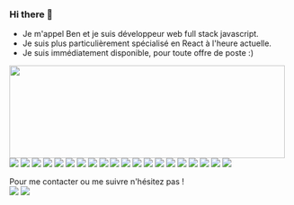 ### Hi there 👋

- Je m'appel Ben et je suis développeur web full stack javascript.
- Je suis plus particulièrement spécialisé en React à l'heure actuelle.
- Je suis immédiatement disponible, pour toute offre de poste :)

<p>
   <img align="left" width="490" height="165" src="https://github-readme-stats.vercel.app/api?username=j0qx&theme=blue-green"/>
   <img src="https://img.shields.io/badge/HTML5-E34F26?style=for-the-badge&logo=html5&logoColor=white"/>
   <img src="https://img.shields.io/badge/CSS3-1572B6?style=for-the-badge&logo=css3&logoColor=white"/>
   <img src="https://img.shields.io/badge/JavaScript-F7DF1E?style=for-the-badge&logo=javascript&logoColor=black"/>
   <img src="https://img.shields.io/badge/Node.js-43853D?style=for-the-badge&logo=node.js&logoColor=white">
   <img src="https://img.shields.io/badge/Sass-CC6699?style=for-the-badge&logo=sass&logoColor=white"/>
   <img src="https://img.shields.io/badge/Express.js-404D59?style=for-the-badge"/>
   <img src="https://img.shields.io/badge/React-20232A?style=for-the-badge&logo=react&logoColor=61DAFB"/>
   <img src="https://img.shields.io/badge/Bootstrap-563D7C?style=for-the-badge&logo=bootstrap&logoColor=white"/>
   <img src="https://img.shields.io/badge/Redux-593D88?style=for-the-badge&logo=redux&logoColor=white"/>
   <img src="https://img.shields.io/badge/React_Router-CA4245?style=for-the-badge&logo=react-router&logoColor=white"/>
   
   <img src="https://img.shields.io/badge/MySQL-00000F?style=for-the-badge&logo=mysql&logoColor=white"/>
   <img src="https://img.shields.io/badge/PostgreSQL-316192?style=for-the-badge&logo=postgresql&logoColor=white"/>
   <img src="https://img.shields.io/badge/Heroku-430098?style=for-the-badge&logo=heroku&logoColor=white"/>
   <img src="https://img.shields.io/badge/Amazon_AWS-232F3E?style=for-the-badge&logo=amazon-aws&logoColor=white"/>
   <img src="https://img.shields.io/badge/React_Router-CA4245?style=for-the-badge&logo=react-router&logoColor=white"/>
   <img src="https://img.shields.io/badge/Linux_Mint-87CF3E?style=for-the-badge&logo=linux-mint&logoColor=white"/>
   <img src="https://img.shields.io/badge/Windows-0078D6?style=for-the-badge&logo=windows&logoColor=white"/>
    <img src="https://img.shields.io/badge/Slack-4A154B?style=for-the-badge&logo=slack&logoColor=white"/>
   <img src="https://img.shields.io/badge/Reddit-FF4500?style=for-the-badge&logo=reddit&logoColor=white"/>
   <img src="https://img.shields.io/badge/Stack_Overflow-FE7A16?style=for-the-badge&logo=stack-overflow&logoColor=white"/>

</p>
<p>
   Pour me contacter ou me suivre n'hésitez pas ! </br>
   <a href="mailto:vasseurb.pro@gmail.com?subject=[GitHub]%20%20Prise%20de%20contact&body=Bonjour%20Ben%2C%0A%0AJe%20viens%20vers%20toi%20aujourd%27hui%20apr%C3%A8s%20avoir%20vu%20ton%20profil%20GitHub%20pour%20..."><img src="https://img.shields.io/badge/e‑mail-D14836.svg?style=for-the-badge&logo=GMail&logoColor=white"/></a>
<!--    <a href="https://www.instagram.com/bennlift/"><img src="https://img.shields.io/badge/instagram-E4405F.svg?style=for-the-badge&logo=instagram&logoColor=white"/></a> -->
   <a href="https://www.linkedin.com/in/benjamin-vasseur-1030b81b9/"><img src="https://img.shields.io/badge/linkedin-0077B5.svg?style=for-the-badge&logo=linkedin&logoColor=white"/></a>
</p>
